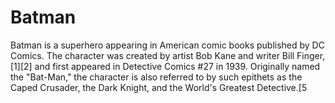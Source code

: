 # Batman

Batman is a superhero appearing in American comic books published by DC Comics. The character was created by artist Bob Kane and writer Bill Finger,[1][2] and first appeared in Detective Comics #27 in 1939. Originally named the "Bat-Man," the character is also referred to by such epithets as the Caped Crusader, the Dark Knight, and the World's Greatest Detective.[5

